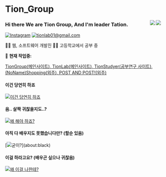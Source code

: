 # Tion_Group
<img align="right" src="https://github-readme-stats.vercel.app/api?username=tionlab&hide_border=true&hide_rank=true&show_icons=true&title_color=606060&text_color=606060&bg_color=00000000">
<img align="right" src="https://github-readme-stats.vercel.app/api/top-langs/?username=tionlab&layout=compact&title_color=606060&text_color=606060&bg_color=00000000&theme=dark&hide_border=true">
    

### Hi there We are Tion Group, And I'm leader Tation.


[![Instagram](https://img.shields.io/static/v1?label=Instagram&message=%20&color=orange&logo=Instagram&style=flat-square&logoColor=white)](https://www.instagram.com/ming_tion)
[![tionlab01@gmail.com](https://img.shields.io/static/v1?label=admin@cstef.dev&message=%20&color=red&logo=gmail&style=flat-square&logoColor=white)](mailto:tionlab01@gmail.com)


👨‍💻 웹, 소프트웨어 개발진
👨‍🎓 고등학교에서 공부 중 


🚧 **현재 작업중:** 

[TionGroup(메인사이트), TionLab(메인사이트), TionStudyer(공부연구 사이트), (NoName)Shopping(외주), POST AND POST!(외주)](about:blank)


#### 이건 당연히 하죠
[![이건 당연히 하죠](https://skillicons.dev/icons?i=vscode,js,react,html,css,arduino,ae,discord,bots,git,github,heroku,instagram,md,mongodb,netlify,nodejs,ps,powershell)](about:black)


#### 음.. 살짝 귀찮을지도..?
[![왜 해야 하죠?](https://skillicons.dev/icons?i=au,blender,ai,py,ts)](about:black)


#### 아직 다 배우지도 못했습니다만? (할순 있음)
[![굳이?](https://skillicons.dev/icons?i=cpp,c,)](about:black)


#### 이걸 하라고요? (배우곤 싶으나 귀찮음)
[![왜 이걸 나한테?](https://skillicons.dev/icons?i=cs,linux,raspberrypi,ruby,go,wordpress)](about:black)


